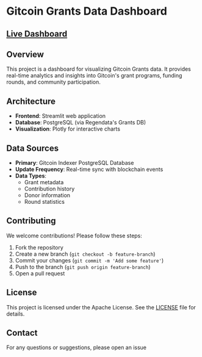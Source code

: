 # Gitcoin Grants Data Dashboard

## [Live Dashboard](https://gitcoin.co/grants-data)


## Overview
This project is a dashboard for visualizing Gitcoin Grants data. It provides real-time analytics and insights into Gitcoin's grant programs, funding rounds, and community participation.


## Architecture
- **Frontend**: Streamlit web application
- **Database**: PostgreSQL (via Regendata's Grants DB)
- **Visualization**: Plotly for interactive charts

## Data Sources
- **Primary**: Gitcoin Indexer PostgreSQL Database
- **Update Frequency**: Real-time sync with blockchain events
- **Data Types**:
  - Grant metadata
  - Contribution history
  - Donor information
  - Round statistics

## Contributing
We welcome contributions! Please follow these steps:
1. Fork the repository
2. Create a new branch (`git checkout -b feature-branch`)
3. Commit your changes (`git commit -m 'Add some feature'`)
4. Push to the branch (`git push origin feature-branch`)
5. Open a pull request

## License
This project is licensed under the Apache License. See the [LICENSE](LICENSE) file for details.

## Contact
For any questions or suggestions, please open an issue